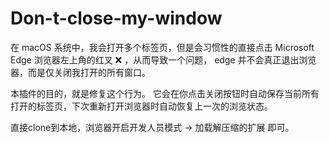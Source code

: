 # Don-t-close-my-window
在 macOS 系统中，我会打开多个标签页，但是会习惯性的直接点击 Microsoft Edge 
浏览器左上角的红叉 ❌ ，从而导致一个问题， edge 并不会真正退出浏览器，而是仅关闭我打开的所有窗口。

本插件的目的，就是修复这个行为。
它会在你点击关闭按钮时自动保存当前所有打开的标签页，下次重新打开浏览器时自动恢复上一次的浏览状态。

直接clone到本地，浏览器开启开发人员模式 -> 加载解压缩的扩展 即可。